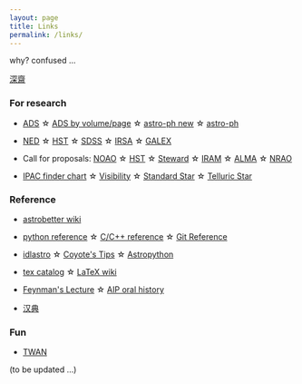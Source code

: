 ```yaml
---
layout: page
title: Links
permalink: /links/
---
```


why? confused ...

[深齋][etymologies]

[etymologies]:http://www.etymologise.com/

### For research

* [ADS][ads] ☆ [ADS by volume/page][adsv] ☆ [astro-ph new][astro-ph new] ☆ [astro-ph][astro-ph]  

* [NED][ned] ☆ [HST][hst] ☆ [SDSS][sdss] ☆ [IRSA][irsa] ☆ [GALEX][galex]

* Call for proposals: [NOAO][noao] ☆ [HST][hst] ☆ [Steward][steward] ☆ [IRAM][iram] ☆ [ALMA][alma] ☆ [NRAO][nrao]

* [IPAC finder chart][ipac-find] ☆ [Visibility][staralt] ☆ [Standard Star][st-star] ☆ [Telluric Star][te-star]



[astro-ph new]:http://arxiv.org/list/astro-ph/new
[astro-ph]:http://arxiv.org/find/astro-ph
[ads]:http://adsabs.harvard.edu/abstract_service.html
[adsv]:http://adsabs.harvard.edu/bib_abs.html

[ned]:http://ned.ipac.caltech.edu/forms/byname.html
[hst]:https://archive.stsci.edu/hst/search.php
[irsa]:http://irsa.ipac.caltech.edu/frontpage/
[galex]:http://galex.stsci.edu/GalexView/
[sdss]:http://skyserver.sdss.org/dr12/en/home.aspx

[noao]:http://ast.noao.edu/observing/proposal-info
[hst]:http://www.stsci.edu/hst/proposing/
[steward]:http://ircamera.as.arizona.edu/TAC/index.htm
[iram]:http://www.iram-institute.org/EN/content-page-169-7-57-169-0-0.html
[alma]:https://almascience.nrao.edu/proposing/call-for-proposals
[nrao]:https://science.nrao.edu/observing/call-for-proposals


[ipac-find]:http://irsa.ipac.caltech.edu/applications/FinderChart/
[staralt]:http://catserver.ing.iac.es/staralt/
[st-star]:http://www.eso.org/sci/observing/tools/standards/spectra/okestandards.html
[te-star]:http://www.gemini.edu/sciops/instruments/nearir-resources/spectroscopic-standards-/telluric-standard-search

### Reference

* [astrobetter wiki][astrobetter-wiki]

* [python reference][python-ref] ☆ [C/C++ reference][c-ref] ☆ [Git Reference][git-ref]

* [idlastro][idlastro] ☆ [Coyote's Tips][coyote-tips] ☆ [Astropython][astropython]

* [tex catalog][tex] ☆ [LaTeX wiki][wiki-latex]

* [Feynman's Lecture][feynman] ☆ [AIP oral history][aip-oral]

* [汉典][han]

[astrobetter-wiki]:http://www.astrobetter.com/wiki/Wiki+Home

[feynman]:http://feynmanlectures.caltech.edu/
[aip-oral]:https://www.aip.org/history-programs/niels-bohr-library/oral-histories


[tex]:http://texcatalogue.ctan.org/bytopic.html#classes
[wiki-latex]:https://en.wikibooks.org/wiki/LaTeX
[python-ref]:https://docs.python.org/2/library/index.html
[c-ref]:http://en.cppreference.com/w/
[git-ref]:http://gitref.org/

[idlastro]:http://idlastro.gsfc.nasa.gov/contents.html
[coyote-tips]:http://www.idlcoyote.com/documents/tips.php
[astropython]:http://www.astropython.org/

[han]:http://www.zdic.net/http://www.zdic.net/

### Fun

* [TWAN][twan]

[twan]:http://www.twanight.org/newTWAN/index.asp


(to be updated ...)

